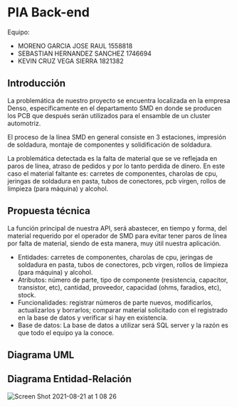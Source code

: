 # PIA Back-end
Equipo:

* MORENO GARCIA JOSE RAUL 1558818
* SEBASTIAN HERNANDEZ SANCHEZ 1746694
* KEVIN CRUZ VEGA SIERRA 1821382

## Introducción
La problemática de nuestro proyecto se encuentra localizada en la empresa Denso, específicamente en el departamento SMD en donde se producen los PCB que después serán utilizados para el ensamble de un cluster automotriz. 

El proceso de la línea SMD en general consiste en 3 estaciones, impresión de soldadura, montaje de componentes y solidificación de soldadura.

La problemática detectada es la falta de material que se ve reflejada en paros de línea, atraso de pedidos y por lo tanto perdida de dinero. En este caso el material faltante es: carretes de componentes, charolas de cpu, jeringas de soldadura en pasta, tubos de conectores, pcb virgen, rollos de limpieza (para máquina) y alcohol.

## Propuesta técnica
La función principal de nuestra API, será abastecer, en tiempo y forma, del material requerido por el operador de SMD para evitar tener paros de línea por falta de material, siendo de esta manera, muy útil nuestra aplicación.
* Entidades: carretes de componentes, charolas de cpu, jeringas de soldadura en pasta, tubos de conectores, pcb virgen, rollos de limpieza (para máquina) y alcohol.
* Atributos: número de parte, tipo de componente (resistencia, capacitor, transistor, etc), cantidad, proveedor, capacidad (ohms, faradios, etc), stock.
* Funcionalidades: registrar números de parte nuevos, modificarlos, actualizarlos y borrarlos; comparar material solicitado con el registrado en la base de datos y verificar si hay en existencia.
* Base de datos: La base de datos a utilizar será SQL server y la razón es que todo el equipo ya la conoce.

## Diagrama UML

## Diagrama Entidad-Relación

![Screen Shot 2021-08-21 at 1 08 26](https://user-images.githubusercontent.com/71417348/130313269-f360005c-7cee-4a63-a65e-4d944622f3e7.png)


